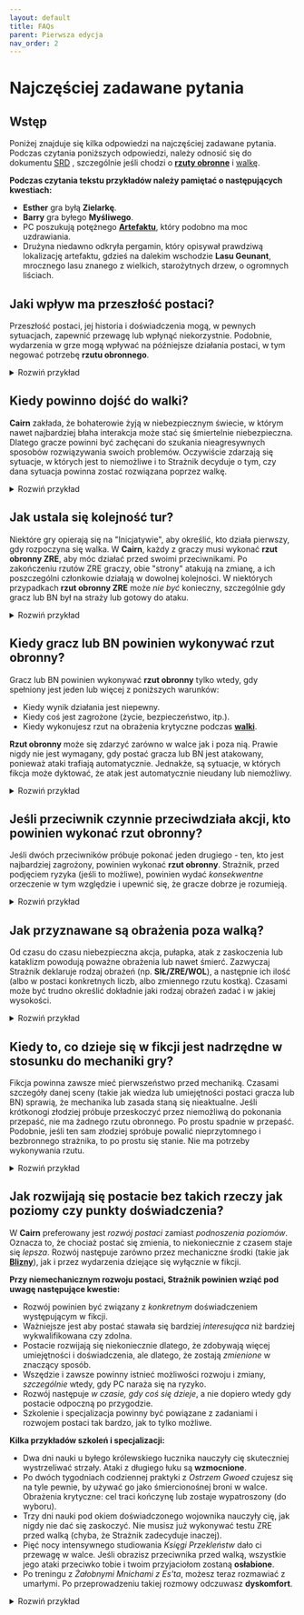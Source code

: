```yaml
---
layout: default
title: FAQs
parent: Pierwsza edycja
nav_order: 2
---
```


# Najczęściej zadawane pytania

## Wstęp

Poniżej znajduje się kilka odpowiedzi na najczęściej zadawane pytania.  
Podczas czytania poniższych odpowiedzi, należy odnosić się do dokumentu [SRD](./cairn-srd-pl.md) , szczególnie jeśli chodzi o [**rzuty obronne**](./cairn-srd-pl.md#rzuty-obronne) i [walkę](./cairn-srd-pl.md#walka).

**Podczas czytania tekstu przykładów należy pamiętać o następujących kwestiach:**  

- **Esther** gra byłą **Zielarkę**.
- **Barry** gra byłego **Myśliwego**.
- PC poszukują potężnego [**Artefaktu**](./cairn-srd-pl.md#artefakty), który podobno ma moc uzdrawiania.
- Drużyna niedawno odkryła pergamin, który opisywał prawdziwą lokalizację artefaktu, gdzieś na dalekim wschodzie **Lasu Geunant**, mrocznego lasu znanego z wielkich, starożytnych drzew, o ogromnych liściach.

## Jaki wpływ ma przeszłość postaci?

Przeszłość postaci, jej historia i doświadczenia mogą, w pewnych sytuacjach, zapewnić przewagę lub wpłynąć niekorzystnie. Podobnie, wydarzenia w grze mogą wpływać na późniejsze działania postaci, w tym negować potrzebę **rzutu obronnego**.

<details markdown="block">
  <summary>
Rozwiń przykład
 </summary>

 **Strażnik**: _"Spędziliście większą część poranka na przedzieraniu się przez **Las Geunant**, brnąc przez zwisające pnącza i wysokie do pasa krzaki. Bardzo łatwo można się zgubić wśród otaczających was zarośli. Co gorsza, słońce jest całkowicie przesłonięte przez gęste gałęzie."_

 **Barry**: _"Czy moja przeszłość **Myśliwego** może pomóc?"_

 **Strażnik:** _"Tak, chociaż musisz zatrzymywać się co kilka minut, aby zbadać otoczenie; w rezultacie marsz jest powolny. Kontynuujecie podróż na wschód w kierunku celu."_

 **Strażnik:** _"Po kilku godzinach wychodzicie na niewielką polanę w lesie, idealną na krótki odpoczynek. Na drugim końcu polany znajduje się mała, widoczna ścieżka w kierunku wschodnim. Wejście na ścieżkę jest zablokowane przez dużą kwitnącą roślinę oświetloną promieniami słońca; z otwartych, niebieskich strąków kapie zielony sok ..."_

 **Esther**: _"Jako była **Zielarka**, czy rozpoznaję tę roślinę?"_

 **Strażnik**: _"Tak. Wiesz też, że prawdopodobnie jest nienaturalnie przerośnięta z powodu promieni słonecznych oświetlających ją naturalnym światłem."_

**Esther**: _"Czy kolory mówią mi coś o tej roślinie? Czy jest trująca? Co z tym zielonym sokiem?"_

**Strażnik**: _"Przyglądasz się i stwierdzasz, że bardzo prawdopodobne, iż jest trująca, ponieważ płatki bardzo przypominają płatki tojadu..."_

 **Barry**: _"Dobra, plan jest taki: Wdrapię się na jedno z tych drzew nad rośliną i zasłonię ją moim kocem, blokując światło słoneczne. Mam nadzieję, że to sprawi, że strąki się zamkną!"_

**Strażnik**: _"Ostrożnie układasz swój koc do spania pomiędzy pniami, rzucając cień na niebieskie strąki rośliny poniżej. Natychmiast zaczynają się zamykać, na tyle, by ostrożna osoba mogła się obok nich przecisnąć."_

**Esther**: _"Doskonale. Ostrożnie oderwę jeden z liści do późniejszego zbadania, a potem ruszę dalej..."_

 **Co by było, gdyby żadna z postaci nie miała odpowiedniego doświadczenia lub wiedzy specjalistycznej?**

- Gdyby w grze nie było postaci z przeszłością **Zielarza**, Strażnik prawdopodobnie ogłosiłby, że postacie nie znają właściwości rośliny, a gracze (miejmy nadzieję) próbowaliby dowiedzieć się więcej poprzez zadawanie pytań i eksperymenty.
- Jeśli postać ma _zbliżoną_ przeszłość (np. **Myśliwy**) Strażnik mógłby pozwolić [zdecydować losowi](./cairn-srd-pl.md#kość-przeznaczenia) i rzucić 1k6. Im wyższy wynik, tym większe prawdopodobieństwo, że postać będzie wiedziała coś istotnego lub użytecznego.
  
</details>

## Kiedy powinno dojść do walki?

**Cairn** zakłada, że bohaterowie żyją w niebezpiecznym świecie, w którym nawet najbardziej błaha interakcja może stać się śmiertelnie niebezpieczna. Dlatego gracze powinni być zachęcani do szukania nieagresywnych sposobów rozwiązywania swoich problemów. Oczywiście zdarzają się sytuacje, w których jest to niemożliwe i to Strażnik decyduje o tym, czy dana sytuacja powinna zostać rozwiązana poprzez walkę.

<details markdown="block">
  <summary>
Rozwiń przykład
 </summary>

 **Strażnik**: _"Późnym popołudniem w końcu docieracie do granicy lasu. Wychodząc spoza linii drzew, niemal wpadacie w głęboką przepaść dzielącą las na dwie części. W końcu dotarliście do **Przesmyku Bogów**, pozornie niekończącego się wąwozu, przez który nie ma mostu. Sądząc po stromych ścianach skalnych po obu stronach, zejście w dół byłoby bardzo niebezpieczne. Niestety, wasz łup znajduje się prawdopodobnie po drugiej stronie, gdzie klify stykają się z krawędzią świata. W pobliżu znajduje się mała polana, na której moglibyście rozbić obóz, osłonięta przez ogromny dąb zasadzony blisko przepaści."_

 **Esther**: _"Myślę, że powinniśmy rozbić obóz, zanim wyruszymy. Jeśli będziemy musieli pokonywać tę przepaść, wolę to robić za dnia, przy pełnym świetle!"_

 **Barry**: _"Zdecydowanie. Zastanawiam się, jak powinniśmy ustawić namiot, żeby było najbezpieczniej? Plecami do wąwozu?"_

 **Strażnik**: _"Tak, o ile oczywiście coś z tego nie wyjdzie!". Tak przy okazji, kto bierze pierwszą wartę?"_

 **Esther**: _"Ja wezmę._"

  **Strażnik**: _"Rozbijacie obóz i zjadacie jedną z racji żywnościowych. W połowie pierwszej zmiany słyszysz trzask gałązek dochodzący z zachodniej części obozowiska, w kierunku **Lasu Geunant**. Co robisz?"_

  **Esther**: _"Szturcham i budzę mojego towarzysza, cicho kiwając głową w kierunku hałasu i pokazuję mu, żeby był cicho."_

  **Strażnik**: _"Robisz to, a Barry budzi się w momencie, gdy para okropnych, czerwonych oczu pojawia się w zaroślach..._"

  **Barry**: _"Co wiemy o tutejszych stworzeniach?"_

  **Strażnik**: _"Wiesz, że wszystkie istoty przemierzające nocą ten las, są najprawdopodobniej niebezpieczne. Przypuszczam, że nie będziesz miał czasu na pogawędkę z tym, co zaraz stamtąd wyjdzie..."_

  **Esther**: _"Jestem przygotowana do walki. Wstaję i wyciągam miecz, gotowa na wszystko, co nadejdzie..."_

</details>

## Jak ustala się kolejność tur?

Niektóre gry opierają się na "Inicjatywie", aby określić, kto działa pierwszy, gdy rozpoczyna się walka. W **Cairn**, każdy z graczy musi wykonać **rzut obronny ZRE**, aby móc działać przed swoimi przeciwnikami. Po zakończeniu rzutów ZRE graczy, obie "strony" atakują na zmianę, a ich poszczególni członkowie działają w dowolnej kolejności. W niektórych przypadkach **rzut obronny ZRE** może _nie być_ konieczny, szczególnie gdy gracz lub BN był na straży lub gotowy do ataku.

<details markdown="block">
  <summary>
Rozwiń przykład
 </summary>

 **Strażnik**: _"Łosiopodobne stworzenie o czerwonych oczach szarżuje z ciemności lasu naprzeciwko obozowiska. Kłęby mgły spływają z ciała stwora, który biegnie prosto na ciebie, **Barry**. **Esther** była w pogotowiu, więc ona będzie pierwsza..."_

 **Barry**: _"A co ze mną?"_

 **Strażnik**: _"Będziesz musiał wykonać **rzut obronny ZRE**, aby sprawdzić, czy jesteś w stanie przygotować się na czas, aby zareagować przed stworzeniem."_

 **Barry**: _"Rzuciłem 1k20, i wypadło mi 17. Auć."_

 **Strażnik**: _"Tak, to porażka. Najpierw działa **Esther**, potem stwór, a na końcu **Barry**. Potem oboje działacie znowu w dowolnej kolejności, potem stwór, i tak dalej..."_

</details>

## Kiedy gracz lub BN powinien wykonywać **rzut obronny**?

Gracz lub BN powinien wykonywać **rzut obronny** tylko wtedy, gdy spełniony jest jeden lub więcej z poniższych warunków:

- Kiedy wynik działania jest niepewny.
- Kiedy coś jest zagrożone (życie, bezpieczeństwo, itp.).
- Kiedy wykonujesz rzut na obrażenia krytyczne podczas [**walki**](./cairn-srd-pl.md#obrażenia-krytyczne).

**Rzut obronny** może się zdarzyć zarówno w walce jak i poza nią. Prawie nigdy nie jest wymagany, gdy postać gracza lub BN jest atakowany, ponieważ ataki trafiają automatycznie. Jednakże, są sytuacje, w których fikcja może dyktować, że atak jest automatycznie nieudany lub niemożliwy.

<details markdown="block">
  <summary>
Rozwiń przykład
 </summary>

 **Esther**: _"Czy wiemy coś o tym stworzeniu?"_

 **Strażnik**: _"Tak - to jest **Krwawy Łoś**, który jest rodzajem zabójczego jelenia zrodzonego z wielkiej chciwości lub zazdrości. Są dość potężne, z tego co słyszałeś."_

 **Esther**: _"Upiorne! W takim razie, chcę użyć mojej akcji, aby odciągnąć mojego towarzysza na bok, z drogi szarżującego stworzenia - może w kierunku tego dębu, o którym wspomniałeś wcześniej."_

 **Strażnik**: _"**Barry** już stał i był gotowy do ruchu, więc uznam, że to się po prostu stało. Zbyt szybko, by stwór mógł zmienić trajektorię. Udaje Ci się wyciągnąć **Barry'ego** na wschód od zadeptanego obozowiska, w pobliże dębu znajdującego się kilka kroków od **Boskiego Przesmyku**. Teraz kolej na **Krwawego Łosia**. Przebiega on przez miejsce, które kiedyś zajmował **Barry**, niszcząc ognisko. Obraca się dziko dookoła, prawie zjeżdżając z klifu. Jego oczy jarzą się nienawistnym fioletem, gdy odwraca się w waszą stronę. **Barry**, teraz twoja kolej. Zauważ, że do walki masz tylko swój nóż, gdyż wszystko inne zostało w obozie. Co gorsza, ciemność utrudnia ci zobaczenie czegoś więcej niż jego płonące, czerwone oczy. Użyj 1k4 przy zadawaniu obrażeń.."_

 **Barry**: _"Wrzeszcząc w niebogłosy, rzucam sztyletem prosto w stwora. Rzucam 1k4 a wynik to 1."_

 **Strażnik**: _"Nóż wylatuje z twojej ręki, przecinając mgliste powietrze tuż nad stworem i lądując kilka stóp za nim. Bestia zaskomlała ze złości, po czym przykucnęła, przygotowując się do kolejnej szarży. Teraz kolej na waszą drużynę. Działajcie w dowolnej kolejności."_

 **Esther**: _"Mam pomysł: stwór wcześniej szarżował na **Barry'ego**, prawda? Wydaje się więc rozsądne, że zrobi to ponownie. A gdybym tak rzuciła jeden koniec liny do **Barry'ego**, a następnie zawiązała ją na pobliskim drzewie? Wtedy, jeśli łoś podbiegnie wystarczająco blisko i spróbuje ponownie zdeptać **Barry'ego**, mógłby po prostu... skoczyć z klifu? Trzymając się liny, oczywiście."_

 **Barry**: _"Hmm... To brzmi jak plan. Zróbmy to!"_

 **Dlaczego Barry nie musiał wykonywać rzutu obronnego, żeby skutecznie owinąć linę wokół drzewa?**

W swojej turze, gracz może podjąć dowolną akcję; **rzut obronny** jest wymagany tylko wtedy, gdy spełnione są pewne warunki (opisane w zasadach). Wydawało się rozsądne, że **Barry** będzie w stanie wykonać szaleńczy bieg z liną wokół drzewa (które było oddalone tylko o kilka stóp) bez większego ryzyka. Gdyby próbował podbiec do **Krwawego Łosia** lub zrobił coś równie niepewnego lub niebezpiecznego, byłby zobowiązany do **rzutu obronnego**.

</details>

## Jeśli przeciwnik czynnie przeciwdziała akcji, kto powinien wykonać rzut obronny?

Jeśli dwóch przeciwników próbuje pokonać jeden drugiego - ten, kto jest najbardziej zagrożony, powinien  wykonać **rzut obronny**. Strażnik, przed podjęciem ryzyka (jeśli to możliwe), powinien wydać _konsekwentne_ orzeczenie w tym względzie i upewnić się, że gracze dobrze je rozumieją.

 <details markdown="block">
   <summary>
 Rozwiń przykład
  </summary>

  **Strażnik**: _"**Esther**, rzucasz jeden koniec liny do **Barry'ego**, który szybko zaplątuje linę wokół dębu, a następnie pędzi w stronę urwiska po drugiej stronie, krzycząc na stwora, by na niego zaszarżował. **Esther** zapiera się nogami, żeby służyć za balast w momencie gdy chłopak wyskoczy poza krawędź klifu. **Barry**, jako że masz w tej chwili czas, żeby reagować - pozwolę ci na reakcję poza walką."_

  **Barry**: _"W porządku, jeśli łoś się do mnie zbliży, chciałbym stanąć blisko krawędzi klifu, gotowy do skoku."_

  **Strażnik**: _"Zrozumiałem. Teraz kolej na **Krwawego Łosia**, który najwyraźniej nadal jest na ciebie bardzo zły, **Barry**. Podnosząc swoje diabelskie kopyta, bestia po raz kolejny szarżuje w Twoją stronę. W ostatniej sekundzie skaczesz z klifu, trzymając się z całej siły liny. **Krwawy Łoś** próbuje powstrzymać swój atak w momencie, gdy widzi spadający cel. Wykonuje **rzut obronny ZRE**, aby sprawdzić, czy uda mu się zatrzymać. No cóż, wyrzucił 20 i spada z klifu w ciemność poniżej."_

  **Dlaczego Krwawy Łoś nie wykonał rzutu na atak, jak nakazują zasady walki??**

  Atak był możliwy, ale i bardzo niebezpieczny. Gdyby stwór użył ataku dystansowego lub był wyszkolony w walce wręcz, atak na **Barry'ego** byłby o wiele mniej ryzykowny. Niestety była to tylko bestia i potrafiła jedynie tratować ludzi swoimi ostrymi kopytami.

  **Dlaczego Krwawy Łoś wykonywał rzut obronny zamiast Barry'ego, który również był zagrożony?**

  W tym przykładzie **Krwawy Łoś** był o wiele bardziej zagrożony niż jego ludzki przeciwnik, ponieważ:

- Jako zauroczona bestia, prawdopodobnie nie był zdolny do kreatywnego myślenia czy zaawansowanego rozwiązywania problemów.
- Jednymi z jego podstawowych cech są masywność i szybkość - bardzo prawdopodobne, że te właściwości utrudniłyby nagłe zatrzymanie.
- W związku z tym nie było żadnych korzyści sytuacyjnych ani mechanicznych, które mogłyby zapewnić jakąkolwiek przewagę **Krwawemu Łosiowi** w tym scenariuszu.

  I odwrotnie, **Barry** był najmniej zagrożony z tej dwójki:

  - Jako były myśliwy, miał już praktykę robienia tego typu rzeczy.
  - **Esther** przytrzymywała linę, używając siebie jako balastu. Dało to wyraźną przewagę *sytuacyjną*.

  Gdyby **Barry** był ranny lub miał mniej czasu na przygotowanie, można by poprosić o **rzut obronny SIŁ**, aby sprawdzić, czy zdoła utrzymać się na linie.

</details>

## Jak przyznawane są obrażenia poza walką?

Od czasu do czasu niebezpieczna akcja, pułapka, atak z zaskoczenia lub kataklizm powodują poważne obrażenia lub nawet śmierć. Zazwyczaj Strażnik deklaruje rodzaj obrażeń (np. **SIŁ/ZRE/WOL**), a następnie ich ilość (albo w postaci konkretnych liczb, albo zmiennego rzutu kostką). Czasami może być trudno określić dokładnie jaki rodzaj obrażeń zadać i w jakiej wysokości.

<details markdown="block">
  <summary>
Rozwiń przykład
 </summary>

 **Strażnik**: "_Po spotkaniu z **Krwawym Łosiem**, wracacie do obozu i staracie się złapać tyle snu, ile to tylko możliwe. Przed świtem oboje jesteście już obudzeni i gotowi do dalszej podróży."_

 **Esther**: _"Dobra. Pytanie brzmi, jak przedostać się przez **Boski Przesmyk**? Czy są jakieś mosty albo coś w tym rodzaju?"_

 **Strażnik**: _"Niczego takiego nie widzicie. Na dalekiej północy zagajnik drzew przylega do wąwozu i częściowo blokuje ci drogę; musiałbyś się trochę postarać, żeby zobaczyć co jest dalej.  Kilkaset metrów na południe widać jednak małą półkę wystającą z wnętrza wąwozu, prawdopodobnie pięćdziesiąt stóp w dół. Tworzy ona coś w rodzaju litery "L" i sięga dosyć blisko drugiej strony wąwozu. Dostanie się na nią może wymagać trochę pracy, ale wydaje się wykonalne."_

 **Barry**: _"Chodźmy na półkę. Masz jeszcze tę linę i haki?"_

 **Esther**: _"Tak, nie widzę lepszego rozwiązania. Chodźmy."_

 **Strażnik**: _"Po półgodzinnej wędrówce wzdłuż wąwozu docieracie w końcu do miejsca położonego tuż nad półką. W głębi przepaści widać tuman porannej mgły, a tuż pod nim blask rwącej wody."_

 **Barry**: _"Czy w pobliżu krawędzi są jakieś duże kamienie? Chciałbym wbić w nie hak, a następnie przepleść przez niego naszą linę. Będę mógł bezpiecznie opuścić się na półkę."_

 **Strażnik**: _"Znajdujesz duży kamień przy krawędzi i wbijasz w niego hak."_

 **Barry**: _"Świetnie, opuszczam się na dół i zapalam latarnię. Zakładam, że **Esther** pójdzie za mną."_

 **Strażnik**: _"Ostrożnie stawiasz stopy na półce, testujesz linę i wołasz do **Esther**, która schodzi w dół. Gdy już bezpiecznie dotarła na półkę, oglądasz otoczenie. Półka wydaje się zygzakować po wewnętrznej stronie wąwozu, prawie do samego dna. Wąwóz wypełnia szum pędzącej wody. Czy zostawiacie linę na drogę powrotną?"_

 **Esther**: _"Niestety, tak. Zamierzam również zaznaczyć naszą lokalizację na mojej mapie. Kto wie, czy to na coś się przyda, ale na wszelki wypadek... Dobra, spadajmy stąd."_

 **Strażnik**: _"Posuwasz się ostrożnie wzdłuż półki, dla bezpieczeństwa wbijając palce w ścianę klifu. Po piętnastu minutach mozolnej wędrówki docierasz wreszcie do małego wodospadu, który zagradza ci drogę. Lodowata woda spływa po śliskiej skalnej powierzchni do małej niecki poniżej. Skalna ściana jest tu pokryta mchem i jeśli spróbujesz przejść, prawdopodobnie się poślizgniesz. Co robicie?"_

 **Barry**: _"Czy jest inna droga?"_

 **Strażnik**: _"Z tego co widzisz, raczej nie. Możesz spróbować zejść na dół, ale jest tam dość ciemno i prawdopodobnie jeszcze bardziej niebezpiecznie."_

 **Barry**: _"OK, spróbuję szczęścia przy wodospadzie, dziękuję. **Esther**, możesz przytrzymać się paska mojej torby, gdy będę przechodzić?"_

 **Esther**: _"A ty pociągniesz mnie za sobą jak będziesz spadał? Nie, dzięki!"_

 **Strażnik**: _"Będziesz musiał wykonać **rzut obronny ZRE**, aby sprawdzić, czy uda Ci się przejść przez śliską powierzchnię bez poślizgnięcia się."_

 **Barry**: _"OK, podaję **Esther** moją latarnię, żebym mógł używać obu rąk.... i wyrzuciłem 14, porażka. Cholera."_

 **Strażnik**: _"Poślizgnąłeś się i spadasz z wodospadu do wypełnionego wodą basenu poniżej, uderzając jednocześnie mocno dłonią o ścianę basenu. Tracisz 1k4 obrażeń ZRE i nie jesteś w stanie prawidłowo ściskać przedmiotów w swojej dominującej dłoni. Jest już prawie zupełnie ciemno, ale wciąż możesz dostrzec światło pochodni swojej towarzyszki powyżej."_

**Na którą zdolność powinny wpływać obrażenia poza walką?**

- Jeśli obrażenia wpływają na siłę fizyczną lub zdrowie, odejmij od **SIŁ**. _Sytuacja ta nie powoduje **rzutu na obrażenia krytyczne**_. **SIŁ** jest odzwierciedleniem zdrowia postaci i powinna odzwierciedlać je w subtelny, ale interesujący sposób: być może wymagając **rzutu obronnego** tam, gdzie wcześniej nie był potrzebny.
- Jeśli obrażenia wpływają na zdolność poruszania się, szybkiego reagowania lub drobne zdolności motoryczne, odejmij od **ZRE**. Często jest to połączone z fikcją - na przykład, złamane palce mogą wpłynąć na zdolność postaci do otwierania zamków.
- Jeśli duch, siła woli lub determinacja postaci została naruszona, odejmij od **WOL**. Szczególnie przydatne przy magicznych lub powierzchownych obrażeniach. Postać, której dusza została spalona przez magiczną energię, może potrzebować **rzutu obronnego WOL**, aby na przykład przeczytać Księgi Zaklęć.

Kilka uwag:

- Obrażenia mogą przybierać różne oblicza: [**Dyskomfort**](./cairn-srd-pl.md#dyskomfort-i-zmęczenie) może towarzyszyć utracie SIŁ od trucizny. W takim przypadku, zaproponuj również potencjalne rozwiązanie na przezwyciężenie choroby.
- Obrażenia powinny być konsekwencją nieudanego **rzutu obronnego**. Nie zmuszaj graczy do **rzutów obronnych** po fakcie.
- Obrażenia wynikające z fikcji są tak samo potężne jak bezpośrednie obrażenia mechaniczne. **Utrata ZRE** będzie miała wpływ na refleks i szybkość postaci, ale złamana noga może sprawić, że postać w ogóle nie będzie mogła się poruszać!

</details>

## Kiedy to, co dzieje się w fikcji jest nadrzędne w stosunku do mechaniki gry?

Fikcja powinna zawsze mieć pierwszeństwo przed mechaniką. Czasami szczegóły danej sceny (takie jak wiedza lub umiejętności postaci gracza lub BN) sprawią, że mechanika lub zasada staną się nieaktualne. Jeśli krótkonogi złodziej próbuje przeskoczyć przez niemożliwą do pokonania przepaść, nie ma żadnego rzutu obronnego. Po prostu spadnie w przepaść. Podobnie, jeśli ten sam złodziej spróbuje powalić nieprzytomnego i bezbronnego strażnika, to po prostu się stanie. Nie ma potrzeby wykonywania rzutu.

<details markdown="block">
  <summary>
Rozwiń przykład
 </summary>

 **Barry**: _"Cóż, to był zły pomysł! Jak ja się dostanę z powrotem na górę? Chyba że... hej, ile mogę zobaczyć w ciemności poniżej?"_

 **Strażnik**: _"Nie ma tu zbyt wiele światła, ale coś błyszczy w ciemności pod Tobą. Gdybyś miał więcej światła, być może udałoby Ci się rozpoznać, co to jest."_

 **Esther**: _"Może zrzucę mu moją latarnię. Czy to wymaga rzutu kośćmi?"_

 **Strażnik**: _"Normalnie, nie. Ale pamiętaj, że jego ręka jest zraniona po upadku. Uważam, że musi Barry rzucić, ponieważ jest w niekorzystnej sytuacji."_

**Barry**: _"Wyrzuciłem 3. Nareszcie!"_

 **Strażnik**: _"**Barry**, złapiesz latarnię bez problemu. Teraz masz przyzwoity widok na przepaść pod spodem. Widzisz serię małych wodospadów, niecek i wystających półek, które schodzą aż do rwącej rzeki na dnie. Jest nawet zwężenie wąwozu około 50 stóp na południe, przez które można przeskoczyć na drugą stronę!"_

 **Barry**: _"Ha! Wiedziałem, że to dobry pomysł. Ale jak się tam dostaniemy?"_

 **Strażnik**: _"Możesz zjechać w dół wodospadu wylewającego się z małego basenu, w którym już stoisz... to krótki spadek, więc nie grozi ci wielkie niebezpieczeństwo, nawet z tą twoją ręką."_

 **Esther**: _"A ja, jak się tam dostanę? Czekaj, mam pomysł. Widzę Barry'ego, prawda? A gdybym skoczyła..."_

 **Barry**: _"...Mam cię złapać? Którą ręką?"_

 **Esther**: _"Nie bądź śmieszny. Będziesz moim lądowiskiem."_

 **Strażnik**: _"Powinnaś wiedzieć, że nie grozi ci tutaj straszne niebezpieczeństwo, ponieważ celujesz w basen, ale to nie znaczy, że akcja jest wolna od ryzyka. Będziesz musiała trzymać się ściany obiema rękami, a to będzie wyboista jazda. Coś może się nie udać."_

 **Esther**: _"OK, moja ZRE nie jest najlepsza, ale i tak spróbuję... i wyrzuciłam 13, porażka. Widzisz, Barry? Nie tylko ty masz pecha."_

 **Strażnik**: _"Udało ci się, ale droga na dół nie była przyjemna. Jeden przedmiot z twojego plecaka wypadł, więc rzucę Kością Przeznaczenia... hej, szczęśliwa piątka! OK, możesz wybrać, co wypadnie."_

 **Esther**: _"Jeśli mogę wybrać co stracę... może moją zapasową pochodnię? Wszystko inne jest zbyt ważne, a my mamy jeszcze latarnię i olej."_

 **Strażnik**: _"Słyszysz, jak mały odłamek metalu odbija się od ściany wąwozu, kończąc z pluskiem, gdy ląduje w płynącej na dole wodzie."_

</details>

## Jak rozwijają się postacie bez takich rzeczy jak poziomy czy punkty doświadczenia?

W **Cairn** preferowany jest _rozwój postaci_ zamiast _podnoszenia poziomów_. Oznacza to, że chociaż postać się zmienia, to niekoniecznie z czasem staje się _lepsza_. Rozwój następuje zarówno przez mechaniczne środki (takie jak [**Blizny**](./cairn-srd-pl.md#tabela-blizn)), jak i przez wydarzenia dziejące się wyłącznie w fikcji.

**Przy niemechanicznym rozwoju postaci, Strażnik powinien wziąć pod uwagę następujące kwestie:**

- Rozwój powinien być związany z _konkretnym_ doświadczeniem występującym w fikcji.
- Ważniejsze jest  aby postać stawała się bardziej _interesująca_ niż bardziej wykwalifikowana czy zdolna.
- Postacie rozwijają się niekoniecznie dlatego, że zdobywają więcej umiejętności i doświadczenia, ale dlatego, że zostają _zmienione_ w znaczący sposób.
- Wszędzie i zawsze powinny istnieć możliwości rozwoju i zmiany, _szczególnie_ wtedy, gdy PC naraża się na ryzyko.
- Rozwój następuje _w czasie, gdy coś się dzieje_, a nie dopiero wtedy gdy postacie odpoczną po przygodzie.
- Szkolenie i specjalizacja powinny być powiązane z zadaniami i rozwojem postaci tak bardzo, jak to tylko możliwe.

**Kilka przykładów szkoleń i specjalizacji:**

- Dwa dni nauki u byłego królewskiego łucznika nauczyły cię skuteczniej wystrzeliwać strzały. Ataki z długiego łuku są **wzmocnione**.
- Po dwóch tygodniach codziennej praktyki z _Ostrzem Gwoed_ czujesz się na tyle pewnie, by używać go jako śmiercionośnej broni w walce. Obrażenia krytyczne: cel traci kończynę lub zostaje wypatroszony (do wyboru).
- Trzy dni nauki pod okiem doświadczonego wojownika nauczyły cię, jak nigdy nie dać się zaskoczyć. Nie musisz już wykonywać testu ZRE przed walką (chyba, że Strażnik zadecyduje inaczej).
- Pięć nocy intensywnego studiowania _Księgi Przekleństw_ dało ci przewagę w walce. Jeśli obrazisz przeciwnika przed walką, wszystkie jego ataki przeciwko tobie i twoim przyjaciołom zostaną **osłabione**.
- Po treningu z _Żałobnymi Mnichami z Es'ta_, możesz teraz rozmawiać z umarłymi. Po przeprowadzeniu takiej rozmowy odczuwasz **dyskomfort**.

<details markdown="block">
  <summary>
Rozwiń przykład
 </summary>

  **Strażnik**: _"Powoli schodzicie w niemal całkowitą ciemność wąwozu. Twoja latarnia jest na tyle jasna, że pozwala na bezpieczną podróż, ale działa również jako widoczny sygnał dla każdego, kto może być na dole. Na szczęście wygląda na to, że jesteście w dużej mierze sami, przynajmniej na razie. W końcu ryk rzeki poniżej zaczyna zagłuszać wasze głosy."_

  **Esther**: _"Mam złe przeczucia. Jak daleko w dół musimy zejść?"_

  **Strażnik**: _"Jesteście tuż nad korytem rzeki. Ostrożnie stawiasz stopy na śliskiej powierzchni, trzymasz latarnię wysoko i patrzysz, jak woda błyszczy - jakby w odpowiedzi na waszą obecność. Znajdujesz się zaledwie kilkadziesiąt stóp od półki, którą widziałeś wcześniej."_

  **Esther**: _"Jak bardzo niebezpieczne byłoby przejście tą drogą?"_

  **Strażnik**: _"Będziesz musiał skoczyć. Woda płynie tuż pod tobą, więc miałbyś miękkie lądowanie. Prąd też wygląda na silny._

  **Esther**: _"Co miałeś na myśli mówiąc, że rzeka błyszczała jakby w odpowiedzi na naszą obecność? Nie jestem przygotowana na kontakt z inteligentnymi rzekami."_

  **Strażnik**: _"Nie jesteś całkowicie pewna, ale wyglądało na to, że może tam być coś żywego. Jako była zielarka, wiesz coś o roślinach bioluminescencyjnych."_

  **Barry**: _"Rośliny? Poradzimy sobie z roślinami. Dlaczego po prostu nie przejdziemy przez rzekę?"_

  **Esther**: _"Hmm, to może być dobry pomysł. Zaraz, a co z ukrytymi skałami i takimi tam?"_

  **Strażnik**: _"Możesz spróbować, na pewno. Nie wydaje się, żeby było tu wiele skał, które można zobaczyć."_

  **Esther**: _"Tym razem ja pójdę pierwsza. Trzymaj latarnię w górze swoją dobrą ręką, **Barry**."_

  **Barry**: _"Dobry pomysł. Będę krzyczeć, jeśli coś wyskoczy z rzeki i spróbuje cię zjeść."_

  **Strażnik**: _"Wchodzisz do rwącej rzeki. Nurt omal nie zbija Cię z nóg, ale poza tym czujesz się wystarczająco silna, aby przejść bez pomocy. Powoli rozpoczynasz swoją podróż; z każdym krokiem widzisz kolorowe rośliny - być może algi - świecące i poruszające się w odpowiedzi na Twoje kroki. Może to też być po prostu światło."_

  **Esther**: _"Uh... Mogę je poczuć?"_

  **Strażnik**: _"Tylko wilgoć rzeki. Może jakieś delikatne łaskotanie, mogą to być glony. Zdają się reagować na każdy twój ruch."_

  **Esther**: _"Interesujące. Jeśli nic mi nie grozi, to chyba jednak pójdę dalej. Czy nasze światło pozwala nam już widzieć całą rzekę?"_

  **Strażnik**: _"Prawie. Jesteście mniej więcej w połowie drogi, kiedy **Barry** dostrzega coś poruszającego się w wodzie przed Tobą. To coś jest czarne i gładkie, jak węgorz. Ma około 5 stóp długości."_

  **Barry**: _"Ostrzegam ją, żeby się wycofała."_

  **Esther**: _"Czy uda mi się to wyprzedzić?"_

  **Strażnik**: _"Hmm... Musiałbyś wykonać rzut na ZRE."_

  **Esther**: _"Przykro mi Barry, chcę zobaczyć, czy uda mi się go wyprzedzić. Pomyślimy, jak cię przeprawić, gdy będę już na suchym lądzie. OK, zaczynamy... Tak, 2! Przechodzę na drugą stronę."_

  **Strażnik**: _"Gwałtownie zwiększasz tempo, biegnąc przez wodę z pluskiem. Z każdym skokiem Twoje stopy rozdeptują kolorowe stworzenia w wodzie. Woda zaczyna gwałtownie buzować wokół twoich kostek. Przed tobą, węgorzopodobne stworzenie przyspiesza jakby w odpowiedzi. W końcu docierasz na drugi brzeg, rzeka bulgocze za tobą. Gdy wyskakujesz z wody, część bioluminescencyjnej substancji przykleja się do twojej prawej kostki. Stojąc już na suchej ziemi, próbujesz ją odlepić ale nie jesteś w stanie. Nie boli cię to ani nic, ale masz wrażenie, że zostało twoja kostka została pomalowana."_

  **Esther**: _"Cholera! Jakie to uczucie? A także, co widzę po tej stronie rzeki?"_

  **Strażnik**: _"Jest trochę mokre, ale poza tym jest jak tatuaż na twojej skórze. Jakby to była część Ciebie. Stoisz na prawie identycznym brzegu jak po przeciwnej stronie; będziesz musiała się trochę porozglądać, żeby dowiedzieć się więcej."_

  **Esther**: _"Chyba mogę to na razie zignorować, skoro mnie nie boli. **Barry**, jak zamierzasz przeprawić się przez te wirujące, pełne węgorzy wody? Może z tego gzymsu dalej w dół?"_

  **Barry**: _"Może być. Ile pochodni ci zostało? Nie chcę zostawić cię w ciemności, gdy tam zejdę. Możesz też iść za mną kawałek w dół, choć oświetlenie może być słabe."_

  **Esther**: _"Nie mam już pochodni. Ale może, jeśli pójdę za tobą, będę mogła zrobić coś po tej stronie, aby pomóc ci przeskoczyć tę półkę?"_

  **Strażnik**: _"Maszerujecie równolegle po obu stronach szybko płynącej rzeki, a światło lampy **Barry'ego** ledwie oświetla wam drogę. **Esther**, masz kłopoty, ponieważ musisz trzymać się brzegu rzeki żeby unikać wchodzenia w nieznane cienie."_

  **Esther**: _"Jeśli jestem blisko rzeki, chciałabym ją jeszcze trochę zbadać. Czy nadal widzę te wirujące, bioluminescencyjne rośliny?"_

  **Strażnik**: _"Tak, i wydają się za tobą podążać. Co ciekawe, światło z ich ruchu jest prawie wystarczające, aby zobaczyć co się dzieje w rzece."_

  **Barry**: _"To dobrze. Może teraz będziesz mogła wypatrywać kolejnych węgorzy? A co ze mną? Co widzę, gdy drepczę w tym zapomnianym przez Boga wąwozie?"_

  **Strażnik**: _"Ściany po twojej stronie rzeki nieco się zwężają, w miarę jak zbliżasz się do wypatrzonej wcześniej półki; w rzeczywistości zaczynasz czuć się dość ciasno. Na szczęście jesteś na tyle szczupły, że udało Ci się dotrzeć do półki, która całkowicie blokuje Ci drogę."_

  **Esther**: _"Co mogę zobaczyć z mojej strony rzeki? Czy nadal jestem zmuszona trzymać się brzegu rzeki?"_

  **Strażnik**: _"Wąwóz nie jest aż tak wąski od twojej strony, co oznacza, że łatwo byłoby iść dalej z miejsca, w którym się znajdujesz, gdybyś oczywiście oddaliła się od światła. Ale co ważniejsze, widać, że półka rozciągała się kiedyś po drugiej stronie rzeki, gdyż z drugiej strony wystaje lustrzana półka. Pomiędzy nimi jest jednak ogromna przerwa. Może kiedyś się zawaliła? Tak czy inaczej, **Barry** może spróbować wspiąć się na półkę lub wejść do rzeki i poruszać się po niej. Przynajmniej tym razem nie ma oślizgłego wodospadu do obejścia!_

  **Barry**: _"Zakładając, że mogę się tam łatwo wspiąć, powiedziałbym: zróbmy to."_

  **Strażnik**: _"Po odstawieniu lampy na półkę, a następnie podciągnięciu się do góry - wdrapujesz się z łatwością. Teraz trzeba się tylko przedostać na drugą stronę."_

  **Barry**: _"Szybkie pytanie, jak wygląda woda dokładnie na środku rzeki, tam gdzie jest szczelina?"_

  **Strażnik**: _"Trochę trudno to stwierdzić, ale jeśli podejdziesz bliżej, będziesz mógł się temu lepiej przyjrzeć. **Ester** jednak cały czas obserwuje rzekę i widzi, że woda w niej porusza się dość szybko, w kolisty sposób."_

  **Esther**: _"To są węgorze, prawda? Założę się, że to węgorze. Co teraz robią moi bio-przyjaciele?"_

  **Strażnik**: _"Spoglądając w dół na wodę przy brzegu widzisz, że wszystkie bioluminescencyjne stworzenia uciekły, prawie jakby w obawie przed tą częścią rzeki."_

  **Esther**: _"Hmm... w porządku, mam teorię. **Barry**, powinieneś przytrzymać latarnię w szczelinie w "moście" i zobaczyć co się stanie."_

  **Barry**: _"No dobrze. Ostrożnie przechodzę na środek rzeki po "moście", po czym kładę się, przewieszając latarnię przez brzeg - ale tylko na chwilę. Chcę być jak najbardziej bezpieczny."_

  **Strażnik**: _"W momencie, gdy ją opuszczasz, czarny węgorz wyskakuje w powietrze i rzuca się na latarnię z zębami przypominającymi igły. Jesteś jednak wystarczająco szybki, by ją uratować. Węgorz z powrotem wpada do wody."_

  **Barry**: _"Wow! To było straszne. Zgaduję, że będę musiał rzucać kośćmi, żeby przeskoczyć na drugą stronę, prawda?"_

  **Strażnik**: _"Tak, chyba, że masz lepszy pomysł jak to rozwiązać."_

  **Esther**: _"Ja mam jeden. Hej **Barry**, dlaczego nie zgasisz tego światła?"_

  **Barry**: _"Zrobione. Co teraz?"_

  **Strażnik**: _"Gasisz latarnię. Mrugając w ciemności, powoli przystosowujesz oczy do ciemności. Nagle widzisz, że na odległym brzegu, na którym stoi **Esther**, zaczyna migotać światło. To jej kostka, świeci się jak świeca!"_

  **Esther**: _"Zaraz, czy mogę teraz wydzielać światło? Czy jestem ludzką pochodnią?"_

  **Strażnik**: _"W zupełnej ciemności, tak. Miejmy nadzieję, że w najbliższym czasie nie będziesz się skradała po ciemku."_

  **Barry**: _"No, to jest fajne. Więc węgorze lubią światło, tak? Mam pewien pomysł..."_

</details>
